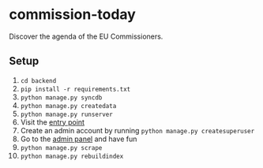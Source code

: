 commission-today
================

Discover the agenda of the EU Commissioners.

## Setup

1. `cd backend`
2. `pip install -r requirements.txt`
3. `python manage.py syncdb`
3. `python manage.py createdata`
4. `python manage.py runserver`
5. Visit the [entry point](http://localhost:8000/api/v1/?format=json)
6. Create an admin account by running `python manage.py createsuperuser`
7. Go to the [admin panel](http://localhost:8000/admin/) and have fun
8. `python manage.py scrape`
8. `python manage.py rebuildindex`
